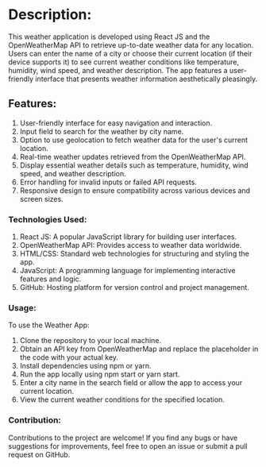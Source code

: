 # Description:
This weather application is developed using React JS and the OpenWeatherMap API to retrieve up-to-date weather data for any location. Users can enter the name of a city or choose their current location (if their device supports it) to see current weather conditions like temperature, humidity, wind speed, and weather description. The app features a user-friendly interface that presents weather information aesthetically pleasingly.

## Features:
1. User-friendly interface for easy navigation and interaction.
2. Input field to search for the weather by city name.
3. Option to use geolocation to fetch weather data for the user's current location.
4. Real-time weather updates retrieved from the OpenWeatherMap API.
5. Display essential weather details such as temperature, humidity, wind speed, and weather description.
6. Error handling for invalid inputs or failed API requests.
7. Responsive design to ensure compatibility across various devices and screen sizes.

### Technologies Used:
1. React JS: A popular JavaScript library for building user interfaces.
2. OpenWeatherMap API: Provides access to weather data worldwide.
3. HTML/CSS: Standard web technologies for structuring and styling the app.
4. JavaScript: A programming language for implementing interactive features and logic.
5. GitHub: Hosting platform for version control and project management.

### Usage:
To use the Weather App:
1. Clone the repository to your local machine.
2. Obtain an API key from OpenWeatherMap and replace the placeholder in the code with your actual key.
3. Install dependencies using npm or yarn.
4. Run the app locally using npm start or yarn start.
5. Enter a city name in the search field or allow the app to access your current location.
6. View the current weather conditions for the specified location.

### Contribution:
Contributions to the project are welcome! If you find any bugs or have suggestions for improvements, feel free to open an issue or submit a pull request on GitHub.
